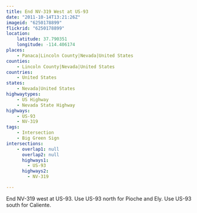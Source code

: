 ```yaml
---
title: End NV-319 West at US-93
date: "2011-10-14T13:21:26Z"
imageid: "6250178899"
flickrid: "6250178899"
location:
    latitude: 37.790351
    longitude: -114.406174
places:
    - Panaca|Lincoln County|Nevada|United States
counties:
    - Lincoln County|Nevada|United States
countries:
    - United States
states:
    - Nevada|United States
highwaytypes:
    - US Highway
    - Nevada State Highway
highways:
    - US-93
    - NV-319
tags:
    - Intersection
    - Big Green Sign
intersections:
    - overlap1: null
      overlap2: null
      highways1:
        - US-93
      highways2:
        - NV-319

---
```

End NV-319 west at US-93.  Use US-93 north for Pioche and Ely.  Use US-93 south for Caliente.
